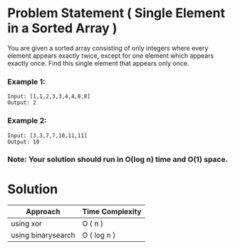 # Problem Statement ( Single Element in a Sorted Array )

You are given a sorted array consisting of only integers where every element appears exactly twice, except for one element which appears exactly once. Find this single element that appears only once.

 

### Example 1:
```
Input: [1,1,2,3,3,4,4,8,8]
Output: 2
```

### Example 2:
```
Input: [3,3,7,7,10,11,11]
Output: 10
```
 

### Note: Your solution should run in O(log n) time and O(1) space.

# Solution 

| Approach | Time Complexity |
|----------|:----------------|
| using xor | O ( n ) |
| using binarysearch | O ( log n ) |

